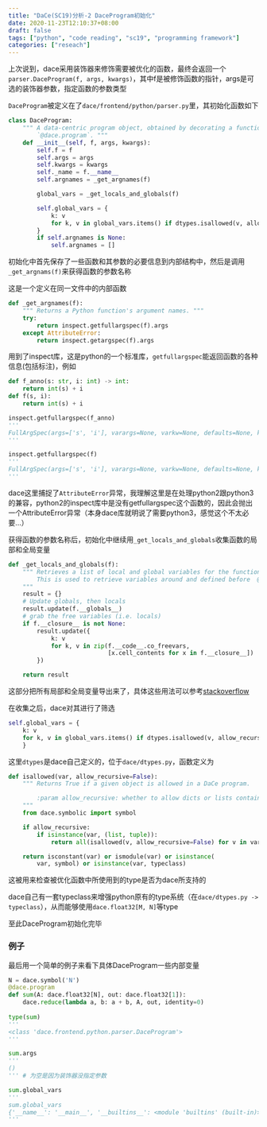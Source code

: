 ```yaml
---
title: "DaCe(SC19)分析-2 DaceProgram初始化"
date: 2020-11-23T12:10:37+08:00
draft: false
tags: ["python", "code reading", "sc19", "programming framework"]
categories: ["reseach"]
---
```


上次说到，dace采用装饰器来修饰需要被优化的函数，最终会返回一个```parser.DaceProgram(f, args, kwargs)```，其中f是被修饰函数的指针，args是可选的装饰器参数，指定函数的参数类型

```DaceProgram```被定义在了```dace/frontend/python/parser.py```里，其初始化函数如下

```python
class DaceProgram:
    """ A data-centric program object, obtained by decorating a function with
        `@dace.program`. """
    def __init__(self, f, args, kwargs):
        self.f = f
        self.args = args
        self.kwargs = kwargs
        self._name = f.__name__
        self.argnames = _get_argnames(f)

        global_vars = _get_locals_and_globals(f)

        self.global_vars = {
            k: v
            for k, v in global_vars.items() if dtypes.isallowed(v, allow_recursive=True)
        }
        if self.argnames is None:
            self.argnames = []
```

初始化中首先保存了一些函数和其参数的必要信息到内部结构中，然后是调用```_get_argnams(f)```来获得函数的参数名称

这是一个定义在同一文件中的内部函数

```python
def _get_argnames(f):
    """ Returns a Python function's argument names. """
    try:
        return inspect.getfullargspec(f).args
    except AttributeError:
        return inspect.getargspec(f).args
```

用到了inspect库，这是python的一个标准库，```getfullargspec```能返回函数的各种信息(包括标注)，例如

```python
def f_anno(s: str, i: int) -> int:
    return int(s) + i
def f(s, i):
    return int(s) + i

inspect.getfullargspec(f_anno)
'''
FullArgSpec(args=['s', 'i'], varargs=None, varkw=None, defaults=None, kwonlyargs=[], kwonlydefaults=None, annotations={'return': <class 'int'>, 's': <class 'str'>, 'i': <class 'int'>})
'''

inspect.getfullargspec(f)
'''
FullArgSpec(args=['s', 'i'], varargs=None, varkw=None, defaults=None, kwonlyargs=[], kwonlydefaults=None, annotations={})
'''
```

dace这里捕捉了```AttributeError```异常，我理解这里是在处理python2跟python3的兼容，python2的inspect库中是没有getfullargspec这个函数的，因此会抛出一个AttributeError异常（本身dace库就明说了需要python3，感觉这个不太必要...）

获得函数的参数名称后，初始化中继续用```_get_locals_and_globals```收集函数的局部和全局变量

```python
def _get_locals_and_globals(f):
    """ Retrieves a list of local and global variables for the function ``f``.
        This is used to retrieve variables around and defined before  @dace.programs for adding symbols and constants.
    """
    result = {}
    # Update globals, then locals
    result.update(f.__globals__)
    # grab the free variables (i.e. locals)
    if f.__closure__ is not None:
        result.update({
            k: v
            for k, v in zip(f.__code__.co_freevars,
                            [x.cell_contents for x in f.__closure__])
        })

    return result
```

这部分把所有局部和全局变量导出来了，具体这些用法可以参考[stackoverflow](https://stackoverflow.com/questions/14413946/what-exactly-is-contained-within-a-obj-closure)

在收集之后，dace对其进行了筛选

```python
self.global_vars = {
	k: v
	for k, v in global_vars.items() if dtypes.isallowed(v, allow_recursive=True)
	}
```

这里```dtypes```是dace自己定义的，位于```dace/dtypes.py```，函数定义为

```python
def isallowed(var, allow_recursive=False):
    """ Returns True if a given object is allowed in a DaCe program.

        :param allow_recursive: whether to allow dicts or lists containing constants.
    """
    from dace.symbolic import symbol

    if allow_recursive:
        if isinstance(var, (list, tuple)):
            return all(isallowed(v, allow_recursive=False) for v in var)

    return isconstant(var) or ismodule(var) or isinstance(
        var, symbol) or isinstance(var, typeclass)
```

这被用来检查被优化函数中所使用到的type是否为dace所支持的

dace自己有一套typeclass来增强python原有的type系统（在```dace/dtypes.py -> typeclass```），从而能够使用```dace.float32[M, N]```等type

至此DaceProgram初始化完毕

### 例子

最后用一个简单的例子来看下具体DaceProgram一些内部变量

```python
N = dace.symbol('N')
@dace.program
def sum(A: dace.float32[N], out: dace.float32[1]):
    dace.reduce(lambda a, b: a + b, A, out, identity=0)
    
type(sum)
'''
<class 'dace.frontend.python.parser.DaceProgram'>
'''

sum.args
'''
()
''' # 为空是因为装饰器没指定参数

sum.global_vars
'''
sum.global_vars
{'__name__': '__main__', '__builtins__': <module 'builtins' (built-in)>, 'dace': <module 'dace' from '/home/zhongrunxin/spack/opt/spack/linux-ubuntu16.04-haswell/gcc-7.3.0/python-3.8.6-pjue5cqk6ficyr6bb35bqrccldl256ps/lib/python3.8/site-packages/dace/__init__.py'>, 'N': N}
'''
```



